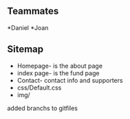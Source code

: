 

## Teammates 

*Daniel
*Joan

## Sitemap


* Homepage- is the about page
* index page- is the fund page
* Contact- contact info and supporters
* css/Default.css
* img/

added branchs to gitfiles 